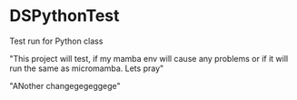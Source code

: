 # DSPythonTest
Test run for Python class

"This project will test, if my mamba env will cause any problems or if it will run the same as micromamba. Lets pray"

"ANother changegegeggege"

